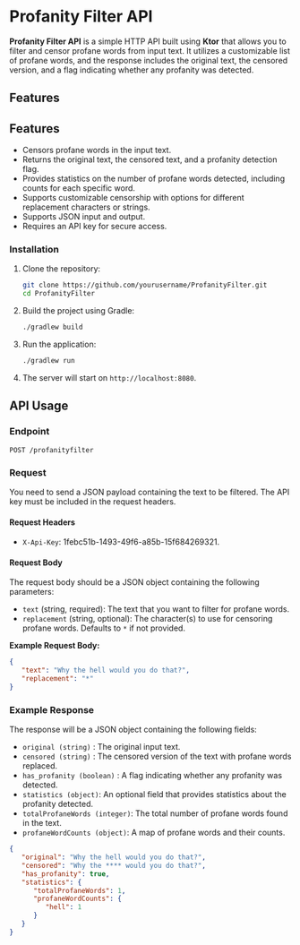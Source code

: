 # Profanity Filter API

**Profanity Filter API** is a simple HTTP API built using **Ktor** that allows you to filter and censor profane words from input text. It utilizes a customizable list of profane words, and the response includes the original text, the censored version, and a flag indicating whether any profanity was detected.

## Features

## Features

- Censors profane words in the input text.
- Returns the original text, the censored text, and a profanity detection flag.
- Provides statistics on the number of profane words detected, including counts for each specific word.
- Supports customizable censorship with options for different replacement characters or strings.
- Supports JSON input and output.
- Requires an API key for secure access.

### Installation

1. Clone the repository:
    ```bash
    git clone https://github.com/yourusername/ProfanityFilter.git
    cd ProfanityFilter
    ```

2. Build the project using Gradle:
    ```bash
    ./gradlew build
    ```

3. Run the application:
    ```bash
    ./gradlew run
    ```

4. The server will start on `http://localhost:8080`.

## API Usage

### Endpoint

`POST /profanityfilter`

### Request

You need to send a JSON payload containing the text to be filtered. The API key must be included in the request headers.

#### Request Headers

- `X-Api-Key`: 1febc51b-1493-49f6-a85b-15f684269321.

#### Request Body

The request body should be a JSON object containing the following parameters:

- `text` (string, required): The text that you want to filter for profane words.
- `replacement` (string, optional): The character(s) to use for censoring profane words. Defaults to `*` if not provided.

**Example Request Body:**
```json
{
   "text": "Why the hell would you do that?",
   "replacement": "*"
}
```

### Example Response
The response will be a JSON object containing the following fields:

- `original (string)` : The original input text.
- `censored (string)` : The censored version of the text with profane words replaced.
- `has_profanity (boolean)` : A flag indicating whether any profanity was detected.
- `statistics (object)`: An optional field that provides statistics about the profanity detected.
- `totalProfaneWords (integer)`: The total number of profane words found in the text.
- `profaneWordCounts (object)`: A map of profane words and their counts.

```json
{
   "original": "Why the hell would you do that?",
   "censored": "Why the **** would you do that?",
   "has_profanity": true,
   "statistics": {
      "totalProfaneWords": 1,
      "profaneWordCounts": {
         "hell": 1
      }
   }
}

```


